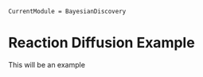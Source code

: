 ```@meta
CurrentModule = BayesianDiscovery
```

# Reaction Diffusion Example

This will be an example
